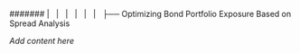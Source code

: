 ####### |   |   |   |   |   |   ├── Optimizing Bond Portfolio Exposure Based on Spread Analysis

*Add content here*
